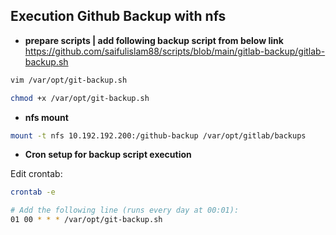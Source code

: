 ## Execution Github Backup with nfs

- **prepare scripts | add following backup script from below link**\
https://github.com/saifulislam88/scripts/blob/main/gitlab-backup/gitlab-backup.sh

```sh 
vim /var/opt/git-backup.sh
```         

```sh
chmod +x /var/opt/git-backup.sh
```
- **nfs mount**

```sh
mount -t nfs 10.192.192.200:/github-backup /var/opt/gitlab/backups
```
- **Cron setup for backup script execution**

Edit crontab:
```sh
crontab -e

# Add the following line (runs every day at 00:01):
01 00 * * * /var/opt/git-backup.sh
```
